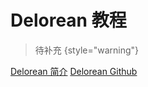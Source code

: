 # Delorean 教程

<show-structure depth="2"/>


> 待补充
{style="warning"}


<seealso>
<category ref="ref_docs">
    <a href="https://mp.weixin.qq.com/s/ioHAkzn-6iwoDnLFRkcp0A">Delorean 简介</a>
</category>
<category ref="ref_github">
    <a href="https://github.com/myusuf3/delorean">Delorean Github</a>
</category>
<category ref="ref_issues"></category>
<category ref="ref_hf"></category>
<category ref="ref_ms"></category>
</seealso>
